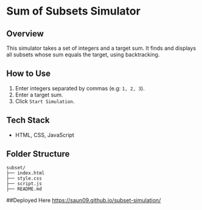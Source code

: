 # Sum of Subsets Simulator

##  Overview
This simulator takes a set of integers and a target sum. It finds and displays all subsets whose sum equals the target, using backtracking.

## How to Use
1. Enter integers separated by commas (e.g: `1, 2, 3`).
2. Enter a target sum.
3. Click `Start Simulation`.

##  Tech Stack
- HTML, CSS, JavaScript

## Folder Structure

```text
subset/
├── index.html         
├── style.css         
├── script.js          
├── README.md         
```

##Deployed Here
 https://saun09.github.io/subset-simulation/

 
